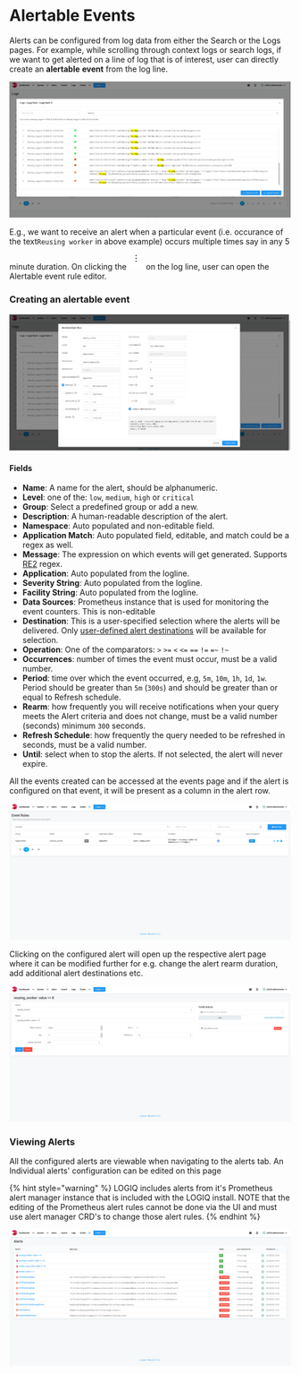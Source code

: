# Alertable Events

Alerts can be configured from log data from either the Search or the Logs pages. For example, while scrolling through context logs or search logs, if we want to get alerted on a line of log that is of interest, user can directly create an **alertable** **event** from the log line.

![](../.gitbook/assets/screenshot_2020-08-10-logs-2-.png)

E.g., we want to receive an alert when a particular event \(i.e. occurance of the text`Reusing worker` in above example\) occurs multiple times say in any 5 minute duration. On clicking the ![](../.gitbook/assets/screen-shot-2020-08-11-at-5.34.40-pm.png) on the log line, user can open the Alertable event rule editor.

### Creating an alertable event

![](../.gitbook/assets/screenshot_2020-08-10-logs-1-.png)

#### Fields

* **Name**: A name for the alert, should be alphanumeric.
* **Level**: one of the:  `low`, `medium`, `high` or `critical`
* **Group**: Select a predefined group or add a new.
* **Description**: A human-readable description of the alert.
* **Namespace**: Auto populated and non-editable field.
* **Application Match**: Auto populated field, editable, and match could be a regex as well.
* **Message**: The expression on which events will get generated. Supports [RE2](https://github.com/google/re2/wiki/Syntax) regex.
* **Application**: Auto populated from the logline.
* **Severity String**: Auto populated from the logline.
* **Facility String**: Auto populated from the logline.
* **Data Sources**: Prometheus instance that is used for monitoring the event counters. This is non-editable
* **Destination**: This is a user-specified selection where the alerts will be delivered. Only [user-defined alert destinations](../logiq-ui-configuration/alert-destinations.md) will be available for selection.
* **Operation**: One of the comparators: `>` `>=` `<` `<=` `==` `!=` `=~` `!~`
* **Occurrences**: number of times the event must occur, must be a valid number.
* **Period**: time over which the event occurred, e.g, `5m`, `10m`, `1h`, `1d`, `1w`. Period should be greater than `5m` \(`300s`\) and should be greater than or equal to Refresh schedule.
* **Rearm**: how frequently you will receive notifications when your query meets the Alert criteria and does not change, must be a valid number \(seconds\) minimum `300` seconds.
* **Refresh Schedule**: how frequently the query needed to be refreshed in seconds, must be a valid number.
* **Until**: select when to stop the alerts. If not selected, the alert will never expire.

All the events created can be accessed at the events page and if the alert is configured on that event, it will be present as a column in the alert row.

![](../.gitbook/assets/screenshot_2020-08-10-event-rules-1-.png)

Clicking on the configured alert will open up the respective alert page where it can be modified further for e.g. change the alert rearm duration, add additional alert destinations etc.

![](../.gitbook/assets/screenshot_2020-08-10-alerts-1-.png)

### Viewing Alerts

All the configured alerts are viewable when navigating to the alerts tab. An Individual alerts' configuration can be edited on this page

{% hint style="warning" %}
LOGIQ includes alerts from it's Prometheus alert manager instance that is included with the LOGIQ install. NOTE that the editing of the Prometheus alert rules cannot be done via the UI and must use alert manager CRD's to change those alert rules.
{% endhint %}

![](../.gitbook/assets/screenshot_2020-08-10-alerts-2-.png)

